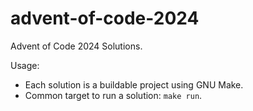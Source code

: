 # advent-of-code-2024

Advent of Code 2024 Solutions.

Usage:

- Each solution is a buildable project using GNU Make.
- Common target to run a solution: `make run`.

